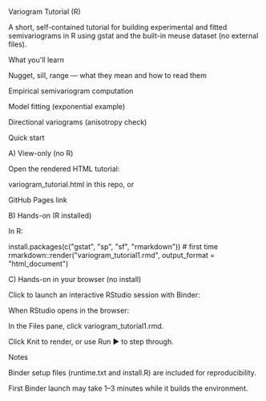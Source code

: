 Variogram Tutorial (R)

A short, self-contained tutorial for building experimental and fitted semivariograms in R using gstat and the built-in meuse dataset (no external files).

What you'll learn

Nugget, sill, range — what they mean and how to read them

Empirical semivariogram computation

Model fitting (exponential example)

Directional variograms (anisotropy check)

Quick start

A) View-only (no R)

Open the rendered HTML tutorial:

variogram_tutorial.html in this repo, or

GitHub Pages link

B) Hands-on (R installed)

In R:

install.packages(c("gstat", "sp", "sf", "rmarkdown"))  # first time
rmarkdown::render("variogram_tutorial1.rmd", output_format = "html_document")

C) Hands-on in your browser (no install)

Click to launch an interactive RStudio session with Binder:



When RStudio opens in the browser:

In the Files pane, click variogram_tutorial1.rmd.

Click Knit to render, or use Run ▶ to step through.

Notes

Binder setup files (runtime.txt and install.R) are included for reproducibility.

First Binder launch may take 1–3 minutes while it builds the environment.

